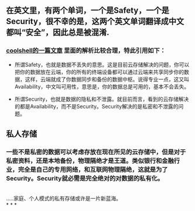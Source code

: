 <!-- 
.. link: 
.. description: 
.. tags: IT
.. date: 2014/02/10 11:21:46
.. title: safety and security
.. slug: safety-and-security
-->

## 在英文里，有两个单词，一个是Safety，一个是Security，很不幸的是，这两个英文单词翻译成中文都叫“安全”，因此总是被混淆.
### [coolshell的一篇文章](http://coolshell.cn/articles/6976.html) 里面的解析比较合理，特此引用如下：
 -  所谓Safety，也就是数据不丢失的意思。这是目前云存储解决的问题，你可以把你的数据放在云端，你的所有的终端设备都可以通过云端来共享同步你的数据，这样，云端就成了你数据同步和备份的数据中枢。说得专业一点，这又叫Availability，中文叫可用性，意思是，你的数据总是可用的，基本不会丢失。
 
 -  所谓Security，也就是数据的隐私和不泄露。就目前而言，看到的云存储解决的都是Availability，而不是Security。Security解决的是私密和不泄露的问题。
 <!-- TEASER_END -->
## 私人存储
### 一些不是私密的数据可以考虑存放在现在所见的云存储中，但是对于私密资料，还是本地备份，物理隔绝才是王道。类似银行和金融行业，完全是自己的专用网络，和互联网物理隔绝，这就是为了Security。Security就必需是完全绝对的对数据的私有化。
<br/>
.....家庭、个人模式的私有存储或许是一片新蓝海。
<br/>
 * * * 